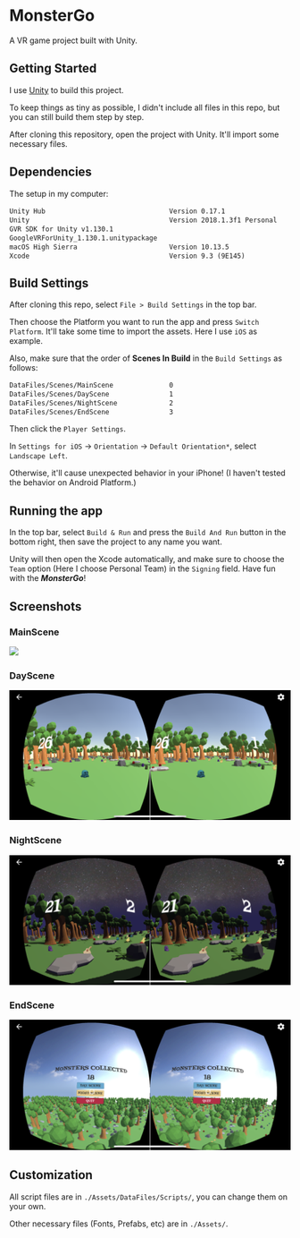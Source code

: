 # MonsterGo

A VR game project built with Unity.

## Getting Started

I use [Unity](https://unity3d.com) to build this project.

To keep things as tiny as possible, I didn't include all files in this repo, but you can still build them step by step.

After cloning this repository, open the project with Unity. It'll import some necessary files.

## Dependencies

The setup in my computer:

```
Unity Hub                               Version 0.17.1
Unity                                   Version 2018.1.3f1 Personal
GVR SDK for Unity v1.130.1              GoogleVRForUnity_1.130.1.unitypackage
macOS High Sierra                       Version 10.13.5
Xcode                                   Version 9.3 (9E145)
```

## Build Settings

After cloning this repo, select `File > Build Settings` in the top bar.

Then choose the Platform you want to run the app and press `Switch Platform`. It'll take some time to import the assets. Here I use `iOS` as example.

Also, make sure that the order of **Scenes In Build** in the `Build Settings` as follows:

```
DataFiles/Scenes/MainScene              0
DataFiles/Scenes/DayScene               1
DataFiles/Scenes/NightScene             2
DataFiles/Scenes/EndScene               3
```

Then click the `Player Settings`.

In `Settings for iOS` -> `Orientation` -> `Default Orientation*`, select `Landscape Left`.

Otherwise, it'll cause unexpected behavior in your iPhone! (I haven't tested the behavior on Android Platform.)

## Running the app

In the top bar, select `Build & Run` and press the `Build And Run` button in the bottom right, then save the project to any name you want.

Unity will then open the Xcode automatically, and make sure to choose the `Team` option (Here I choose Personal Team) in the `Signing` field. Have fun with the ***MonsterGo***!

## Screenshots

### MainScene

![](Screenshots/MainScene.png)

### DayScene

![](Screenshots/DayScene.png)

### NightScene

![](Screenshots/NightScene.png)

### EndScene

![](Screenshots/EndScene.png)

## Customization

All script files are in `./Assets/DataFiles/Scripts/`, you can change them on your own.

Other necessary files (Fonts, Prefabs, etc) are in `./Assets/`.